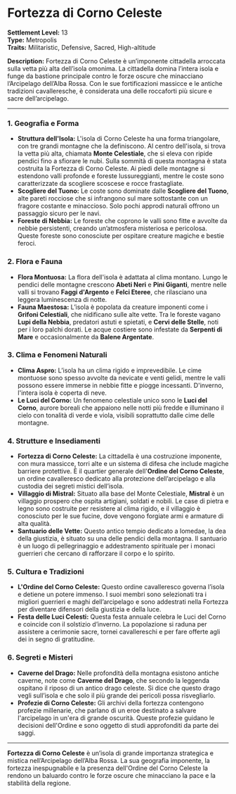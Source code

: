 # **Fortezza di Corno Celeste**
**Settlement Level:** 13  
**Type:** Metropolis  
**Traits:** Militaristic, Defensive, Sacred, High-altitude

**Description:** Fortezza di Corno Celeste è un’imponente cittadella arroccata sulla vetta più alta dell’isola omonima. La cittadella domina l’intera isola e funge da bastione principale contro le forze oscure che minacciano l’Arcipelago dell’Alba Rossa. Con le sue fortificazioni massicce e le antiche tradizioni cavalleresche, è considerata una delle roccaforti più sicure e sacre dell’arcipelago.

---

### **1. Geografia e Forma**

- **Struttura dell'Isola:** L'isola di Corno Celeste ha una forma triangolare, con tre grandi montagne che la definiscono. Al centro dell'isola, si trova la vetta più alta, chiamata **Monte Celestiale**, che si eleva con ripide pendici fino a sfiorare le nubi. Sulla sommità di questa montagna è stata costruita la Fortezza di Corno Celeste. Ai piedi delle montagne si estendono valli profonde e foreste lussureggianti, mentre le coste sono caratterizzate da scogliere scoscese e rocce frastagliate.
- **Scogliere del Tuono:** Le coste sono dominate dalle **Scogliere del Tuono**, alte pareti rocciose che si infrangono sul mare sottostante con un fragore costante e minaccioso. Solo pochi approdi naturali offrono un passaggio sicuro per le navi.
- **Foreste di Nebbia:** Le foreste che coprono le valli sono fitte e avvolte da nebbie persistenti, creando un’atmosfera misteriosa e pericolosa. Queste foreste sono conosciute per ospitare creature magiche e bestie feroci.

### **2. Flora e Fauna**

- **Flora Montuosa:** La flora dell'isola è adattata al clima montano. Lungo le pendici delle montagne crescono **Abeti Neri** e **Pini Giganti**, mentre nelle valli si trovano **Faggi d'Argento** e **Felci Eteree**, che rilasciano una leggera luminescenza di notte.
- **Fauna Maestosa:** L’isola è popolata da creature imponenti come i **Grifoni Celestiali**, che nidificano sulle alte vette. Tra le foreste vagano **Lupi della Nebbia**, predatori astuti e spietati, e **Cervi delle Stelle**, noti per i loro palchi dorati. Le acque costiere sono infestate da **Serpenti di Mare** e occasionalmente da **Balene Argentate**.

### **3. Clima e Fenomeni Naturali**

- **Clima Aspro:** L’isola ha un clima rigido e imprevedibile. Le cime montuose sono spesso avvolte da nevicate e venti gelidi, mentre le valli possono essere immerse in nebbie fitte e piogge incessanti. D'inverno, l'intera isola è coperta di neve.
- **Le Luci del Corno:** Un fenomeno celestiale unico sono le **Luci del Corno**, aurore boreali che appaiono nelle notti più fredde e illuminano il cielo con tonalità di verde e viola, visibili soprattutto dalle cime delle montagne.

### **4. Strutture e Insediamenti**

- **Fortezza di Corno Celeste:** La cittadella è una costruzione imponente, con mura massicce, torri alte e un sistema di difesa che include magiche barriere protettive. È il quartier generale dell'**Ordine del Corno Celeste**, un ordine cavalleresco dedicato alla protezione dell’arcipelago e alla custodia dei segreti mistici dell’isola.
- **Villaggio di Mistral:** Situato alla base del Monte Celestiale, **Mistral** è un villaggio prospero che ospita artigiani, soldati e nobili. Le case di pietra e legno sono costruite per resistere al clima rigido, e il villaggio è conosciuto per le sue fucine, dove vengono forgiate armi e armature di alta qualità.
- **Santuario delle Vette:** Questo antico tempio dedicato a Iomedae, la dea della giustizia, è situato su una delle pendici della montagna. Il santuario è un luogo di pellegrinaggio e addestramento spirituale per i monaci guerrieri che cercano di rafforzare il corpo e lo spirito.

### **5. Cultura e Tradizioni**

- **L'Ordine del Corno Celeste:** Questo ordine cavalleresco governa l’isola e detiene un potere immenso. I suoi membri sono selezionati tra i migliori guerrieri e maghi dell’arcipelago e sono addestrati nella Fortezza per diventare difensori della giustizia e della luce.
- **Festa delle Luci Celesti:** Questa festa annuale celebra le Luci del Corno e coincide con il solstizio d’inverno. La popolazione si raduna per assistere a cerimonie sacre, tornei cavallereschi e per fare offerte agli dei in segno di gratitudine.

### **6. Segreti e Misteri**

- **Caverne del Drago:** Nelle profondità della montagna esistono antiche caverne, note come **Caverne del Drago**, che secondo la leggenda ospitano il riposo di un antico drago celeste. Si dice che questo drago vegli sull’isola e che solo il più grande dei pericoli possa risvegliarlo.
- **Profezie di Corno Celeste:** Gli archivi della fortezza contengono profezie millenarie, che parlano di un eroe destinato a salvare l'arcipelago in un'era di grande oscurità. Queste profezie guidano le decisioni dell'Ordine e sono oggetto di studi approfonditi da parte dei saggi.

---

**Fortezza di Corno Celeste** è un’isola di grande importanza strategica e mistica nell’Arcipelago dell’Alba Rossa. La sua geografia imponente, la fortezza inespugnabile e la presenza dell'Ordine del Corno Celeste la rendono un baluardo contro le forze oscure che minacciano la pace e la stabilità della regione.